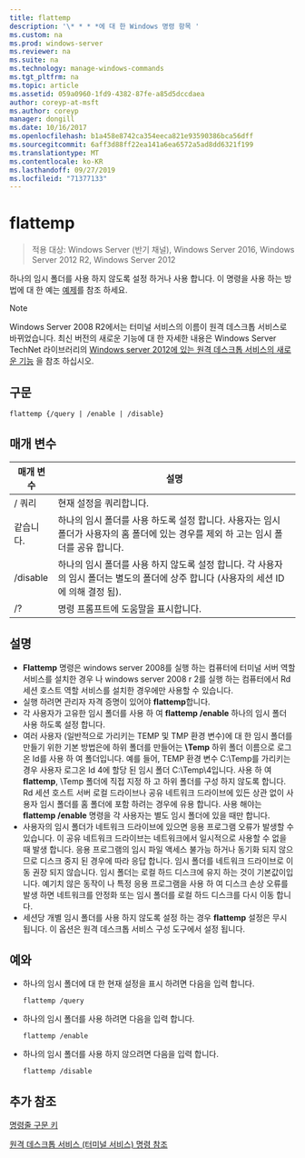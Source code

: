 ```yaml
---
title: flattemp
description: '\* * * *에 대 한 Windows 명령 항목 '
ms.custom: na
ms.prod: windows-server
ms.reviewer: na
ms.suite: na
ms.technology: manage-windows-commands
ms.tgt_pltfrm: na
ms.topic: article
ms.assetid: 059a0960-1fd9-4382-87fe-a85d5dccdaea
author: coreyp-at-msft
ms.author: coreyp
manager: dongill
ms.date: 10/16/2017
ms.openlocfilehash: b1a458e8742ca354eeca821e93590386bca56dff
ms.sourcegitcommit: 6aff3d88ff22ea141a6ea6572a5ad8dd6321f199
ms.translationtype: MT
ms.contentlocale: ko-KR
ms.lasthandoff: 09/27/2019
ms.locfileid: "71377133"
---
```

# <a name="flattemp"></a>flattemp

>적용 대상: Windows Server (반기 채널), Windows Server 2016, Windows Server 2012 R2, Windows Server 2012

하나의 임시 폴더를 사용 하지 않도록 설정 하거나 사용 합니다.
이 명령을 사용 하는 방법에 대 한 예는 [예제](#BKMK_examples)를 참조 하세요.

> [!NOTE]
> Windows Server 2008 R2에서는 터미널 서비스의 이름이 원격 데스크톱 서비스로 바뀌었습니다. 최신 버전의 새로운 기능에 대 한 자세한 내용은 Windows Server TechNet 라이브러리의 [Windows server 2012에 있는 원격 데스크톱 서비스의 새로운 기능](https://technet.microsoft.com/library/hh831527) 을 참조 하십시오.

## <a name="syntax"></a>구문
```
flattemp {/query | /enable | /disable}
```

## <a name="parameters"></a>매개 변수
|매개 변수|설명|
|-------|--------|
|/ 쿼리|현재 설정을 쿼리합니다.|
|같습니다.|하나의 임시 폴더를 사용 하도록 설정 합니다. 사용자는 임시 폴더가 사용자의 홈 폴더에 있는 경우를 제외 하 고는 임시 폴더를 공유 합니다.|
|/disable|하나의 임시 폴더를 사용 하지 않도록 설정 합니다. 각 사용자의 임시 폴더는 별도의 폴더에 상주 합니다 (사용자의 세션 ID에 의해 결정 됨).|
|/?|명령 프롬프트에 도움말을 표시합니다.|

## <a name="remarks"></a>설명
-   **Flattemp** 명령은 windows server 2008를 실행 하는 컴퓨터에 터미널 서버 역할 서비스를 설치한 경우 나 windows server 2008 r 2를 실행 하는 컴퓨터에서 Rd 세션 호스트 역할 서비스를 설치한 경우에만 사용할 수 있습니다.
-   실행 하려면 관리자 자격 증명이 있어야 **flattemp**합니다.
-   각 사용자가 고유한 임시 폴더를 사용 하 여 **flattemp /enable** 하나의 임시 폴더 사용 하도록 설정 합니다.
-   여러 사용자 (일반적으로 가리키는 TEMP 및 TMP 환경 변수)에 대 한 임시 폴더를 만들기 위한 기본 방법은에 하위 폴더를 만들어는 **\Temp** 하위 폴더 이름으로 로그온 Id를 사용 하 여 폴더입니다. 예를 들어, TEMP 환경 변수 C:\Temp를 가리키는 경우 사용자 로그온 Id 4에 할당 된 임시 폴더 C:\Temp\4입니다. 사용 하 여 **flattemp**, \Temp 폴더에 직접 지정 하 고 하위 폴더를 구성 하지 않도록 합니다. Rd 세션 호스트 서버 로컬 드라이브나 공유 네트워크 드라이브에 있든 상관 없이 사용자 임시 폴더를 홈 폴더에 포함 하려는 경우에 유용 합니다. 사용 해야는 **flattemp /enable** 명령을 각 사용자는 별도 임시 폴더에 있을 때만 합니다.
-   사용자의 임시 폴더가 네트워크 드라이브에 있으면 응용 프로그램 오류가 발생할 수 있습니다. 이 공유 네트워크 드라이브는 네트워크에서 일시적으로 사용할 수 없을 때 발생 합니다. 응용 프로그램의 임시 파일 액세스 불가능 하거나 동기화 되지 않으므로 디스크 중지 된 경우에 따라 응답 합니다. 임시 폴더를 네트워크 드라이브로 이동 권장 되지 않습니다. 임시 폴더는 로컬 하드 디스크에 유지 하는 것이 기본값이입니다. 예기치 않은 동작이 나 특정 응용 프로그램을 사용 하 여 디스크 손상 오류를 발생 하면 네트워크를 안정화 또는 임시 폴더를 로컬 하드 디스크를 다시 이동 합니다.
-   세션당 개별 임시 폴더를 사용 하지 않도록 설정 하는 경우 **flattemp** 설정은 무시 됩니다. 이 옵션은 원격 데스크톱 서비스 구성 도구에서 설정 됩니다.

## <a name="BKMK_examples"></a>예와
-   하나의 임시 폴더에 대 한 현재 설정을 표시 하려면 다음을 입력 합니다.
    ```
    flattemp /query
    ```
-   하나의 임시 폴더를 사용 하려면 다음을 입력 합니다.
    ```
    flattemp /enable
    ```
-   하나의 임시 폴더를 사용 하지 않으려면 다음을 입력 합니다.
    ```
    flattemp /disable
    ```

## <a name="additional-references"></a>추가 참조
[명령줄 구문 키](command-line-syntax-key.md)

[원격 데스크톱 서비스 &#40;터미널 서비스&#41; 명령 참조](remote-desktop-services-terminal-services-command-reference.md)
